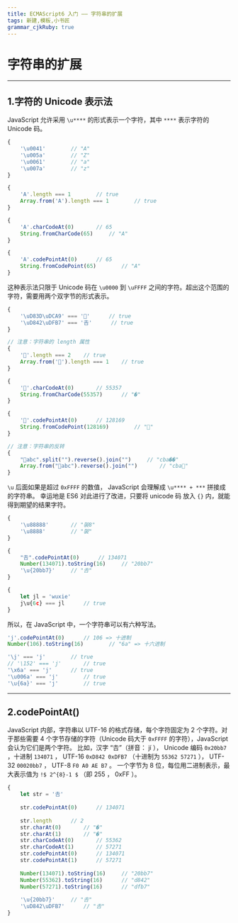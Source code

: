 ```yaml
---
title: ECMAScript6 入门 —— 字符串的扩展
tags: 新建,模板,小书匠
grammar_cjkRuby: true
---
```



# 字符串的扩展


---
## 1.字符的 Unicode 表示法

JavaScript 允许采用 `\u****` 的形式表示一个字符，其中 `****` 表示字符的 Unicode 码。
``` javascript
{
	'\u0041'		// "A"
	'\u005a'		// "Z"
	'\u0061'		// "a"
	'\u007a'		// "z"
}

{
	'A'.length === 1		// true
	Array.from('A').length === 1		// true
}

{
	'A'.charCodeAt(0)		// 65
	String.fromCharCode(65)		// "A"
}

{
	'A'.codePointAt(0)		// 65
	String.fromCodePoint(65)		// "A"
}
```

这种表示法只限于 Unicode 码在 `\u0000` 到 `\uFFFF` 之间的字符。超出这个范围的字符，需要用两个双字节的形式表示。

``` javascript
{
	'\uD83D\uDCA9' === '💩'		// true
	'\uD842\uDFB7' === '𠮷'		// true
}

// 注意：字符串的 length 属性
{
	'💩'.length === 2	// true
	Array.from('💩').length === 1	// true
}

{
	'💩'.charCodeAt(0)		// 55357
	String.fromCharCode(55357)		// "�"
}

{
	'💩'.codePointAt(0)		// 128169
	String.fromCodePoint(128169)		// "💩"
}

// 注意：字符串的反转
{
	"💩abc".split("").reverse().join("")		// "cba��"
	Array.from("💩abc").reverse().join("")		// "cba💩"
}

```

`\u` 后面如果是超过 `0xFFFF` 的数值， JavaScript 会理解成 `\u**** + ***` 拼接成的字符串。 幸运地是 ES6 对此进行了改进，只要将 unicode 码 放入 `{}` 内，就能得到期望的结果字符。

``` javascript
{
	'\u88888'		// "袈8"
	'\u8888'		// "袈"
}

{
	"𠮷".codePointAt(0)		// 134071
	Number(134071).toString(16)		// "20bb7"
	'\u{20bb7}'		// "𠮷"
}

{
	let jl = 'wuxie'
	j\u{6c} === jl		// true
}
```

所以，在 JavaScript 中，一个字符串可以有六种写法。
``` javascript
'j'.codePointAt(0)		// 106 => 十进制
Number(106).toString(16)		// "6a" => 十六进制

'\j' === 'j'		// true
// '\152' === 'j'		// true
'\x6a' === 'j'		// true
'\u006a' === 'j'		// true
'\u{6a}' === 'j'		// true
```


---
## 2.codePointAt()

JavaScript 内部，字符串以 UTF-16 的格式存储，每个字符固定为 2 个字符。对于那些需要 4 个字节存储的字符（Unicode 码大于 `0xFFFF` 的字符），JavaScript 会认为它们是两个字符。
比如，汉字 “𠮷”（拼音： jí ）， Unicode 编码 `0x20bb7`	，十进制 `134071` ， UTF-16 `0xD842 0xDFB7` （十进制为  `55362 57271` ）， UTF-32 `00020bb7` ， UTF-8 `F0 A0 AE B7` 。
一个字节为 8 位，每位用二进制表示，最大表示值为 `!$ 2^{8}-1 $` （即 255 ， 0xFF ）。

``` javascript
{
	let str = '𠮷'
	
	str.codePointAt(0)		// 134071
	
	str.length		// 2
	str.charAt(0)		// "�"
	str.charAt(1)		// "�"
	str.charCodeAt(0)		// 55362
	str.charCodeAt(1)		// 57271
	str.codePointAt(0)		// 134071
	str.codePointAt(1)		// 57271
	
	Number(134071).toString(16)		// "20bb7"
	Number(55362).toString(16)		// "d842"
	Number(57271).toString(16)		// "dfb7"
	
	'\u{20bb7}'		// "𠮷"
	'\uD842\uDFB7'		// "𠮷"
}
```

